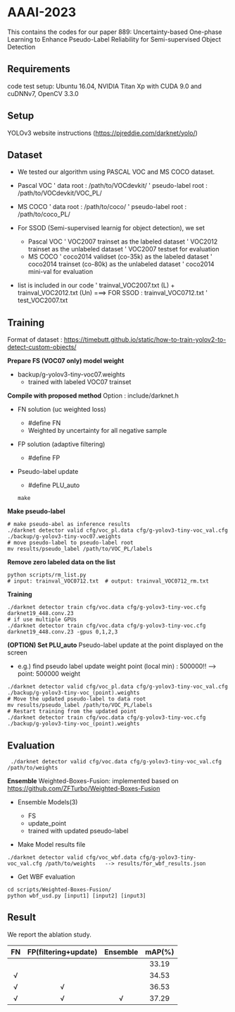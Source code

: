 # AAAI-2023

This contains the codes for our paper 889: Uncertainty-based One-phase Learning to Enhance Pseudo-Label Reliability for Semi-supervised Object Detection

## Requirements
code test setup: Ubuntu 16.04, NVIDIA Titan Xp with CUDA 9.0 and cuDNNv7, OpenCV 3.3.0

## Setup
YOLOv3 website instructions (https://pjreddie.com/darknet/yolo/)

## Dataset 
 - We tested our algorithm using PASCAL VOC and MS COCO dataset.
 - Pascal VOC
    ' data root : /path/to/VOCdevkit/
    ' pseudo-label root : /path/to/VOCdevkit/VOC_PL/
 - MS COCO 
     ' data root : /path/to/coco/
    ' pseudo-label root : /path/to/coco_PL/

 - For SSOD (Semi-supervised learnig for object detection), we set 
   - Pascal VOC
    ' VOC2007 trainset as the labeled dataset
    ' VOC2012 trainset as the unlabeled dataset
    ' VOC2007 testset for evaluation
   - MS COCO
    ' coco2014 validset (co-35k) as the labeled dataset
    ' coco2014 trainset (co-80k) as the unlabeled dataset
    ' coco2014 mini-val for evaluation

 -  list is included in our code
    ' trainval_VOC2007.txt (L) + trainval_VOC2012.txt (Un)  ===> FOR SSOD : trainval_VOC0712.txt
    ' test_VOC2007.txt


## Training 
Format of dataset : https://timebutt.github.io/static/how-to-train-yolov2-to-detect-custom-objects/

**Prepare FS (VOC07 only) model weight**
- backup/g-yolov3-tiny-voc07.weights
  - trained with labeled VOC07 trainset  

**Compile with proposed method**
Option : include/darknet.h
  - FN solution (uc weighted loss)
     - #define FN
     - Weighted by uncertainty for all negative sample
  - FP solution (adaptive filtering)
     - #define FP
  - Pseudo-label update 
     - #define PLU_auto
     
     ```Shell
     make
     ```

**Make pseudo-label**
```
# make pseudo-abel as inference results
./darknet detector valid cfg/voc_pl.data cfg/g-yolov3-tiny-voc_val.cfg ./backup/g-yolov3-tiny-voc07.weights
# move pseudo-label to pseudo-label root
mv results/pseudo_label /path/to/VOC_PL/labels
```
     
**Remove zero labeled data on the list**
```     
python scripts/rm_list.py 
# input: trainval_VOC0712.txt  # output: trainval_VOC0712_rm.txt
```
     
**Training**
```Shell     
./darknet detector train cfg/voc.data cfg/g-yolov3-tiny-voc.cfg darknet19_448.conv.23 
# if use multiple GPUs
./darknet detector train cfg/voc.data cfg/g-yolov3-tiny-voc.cfg darknet19_448.conv.23 -gpus 0,1,2,3
```
     
**(OPTION) Set PLU_auto**
Pseudo-label update at the point displayed on the screen 
- e.g.) find pseudo label update weight point (local min) : 500000!! --> point: 500000 weight
```
./darknet detector valid cfg/voc_pl.data cfg/g-yolov3-tiny-voc_val.cfg ./backup/g-yolov3-tiny-voc_(point).weights
# Move the updated pseudo-label to data root
mv results/pseudo_label /path/to/VOC_PL/labels
# Restart training from the updated point
./darknet detector train cfg/voc.data cfg/g-yolov3-tiny-voc.cfg ./backup/g-yolov3-tiny-voc_(point).weights
```
     
## Evaluation 
```
 ./darknet detector valid cfg/voc.data cfg/g-yolov3-tiny-voc_val.cfg /path/to/weights
```
**Ensemble**
Weighted-Boxes-Fusion: implemented based on https://github.com/ZFTurbo/Weighted-Boxes-Fusion
- Ensemble Models(3)
  - FS 
  - update_point
  - trained with updated pseudo-label
  
- Make Model results file
```Shell
./darknet detector valid cfg/voc_wbf.data cfg/g-yolov3-tiny-voc_val.cfg /path/to/weights   --> results/for_wbf_results.json
```

- Get WBF evaluation
```Shell
cd scripts/Weighted-Boxes-Fusion/
python wbf_usd.py [input1] [input2] [input3]
```

## Result
We report the ablation study.

|    FN    |  FP(filtering+update)  |    Ensemble      |    mAP(%)     |
|:--------:|:----------------------:|:----------------:|:-------------:|
|          |                        |                  |     33.19     |
|     √    |                        |                  |     34.53     |
|     √    |           √            |                  |     36.53     |
|     √    |           √            |        √         |     37.29     |


